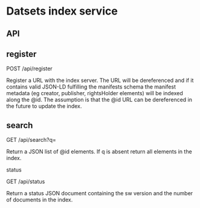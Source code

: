 Datsets index service
=====

API
---

register
--------

POST /api/register
<url>

Register a URL with the index server. The URL will be dereferenced and if it contains valid JSON-LD fulfilling the manifests schema the manifest metadata (eg creator, publisher, rightsHolder elements) will be indexed along the @id. The assumption is that the @id URL can be dereferenced in the future to update the index.

search
------

GET /api/search?q=<query string>

Return a JSON list of @id elements. If q is absent return all elements in the index.

status

GET /api/status

Return a status JSON document containing the sw version and the number of documents in the index.
